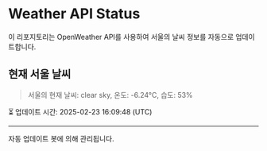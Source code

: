 
# Weather API Status

이 리포지토리는 OpenWeather API를 사용하여 서울의 날씨 정보를 자동으로 업데이트합니다.

## 현재 서울 날씨
> 서울의 현재 날씨: clear sky, 온도: -6.24°C, 습도: 53%

⏳ 업데이트 시간: 2025-02-23 16:09:48 (UTC)

---
자동 업데이트 봇에 의해 관리됩니다.
